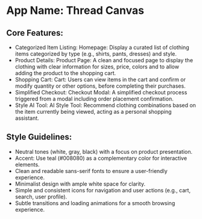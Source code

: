 # **App Name**: Thread Canvas

## Core Features:

- Categorized Item Listing: Homepage: Display a curated list of clothing items categorized by type (e.g., shirts, pants, dresses) and style.
- Product Details: Product Page: A clean and focused page to display the clothing with clear information for sizes, price, colors and to allow adding the product to the shopping cart.
- Shopping Cart: Cart: Users can view items in the cart and confirm or modify quantity or other options, before completing their purchases.
- Simplified Checkout: Checkout Modal: A simplified checkout process triggered from a modal including order placement confirmation.
- Style AI Tool: AI Style Tool: Recommend clothing combinations based on the item currently being viewed, acting as a personal shopping assistant.

## Style Guidelines:

- Neutral tones (white, gray, black) with a focus on product presentation.
- Accent: Use teal (#008080) as a complementary color for interactive elements.
- Clean and readable sans-serif fonts to ensure a user-friendly experience.
- Minimalist design with ample white space for clarity.
- Simple and consistent icons for navigation and user actions (e.g., cart, search, user profile).
- Subtle transitions and loading animations for a smooth browsing experience.